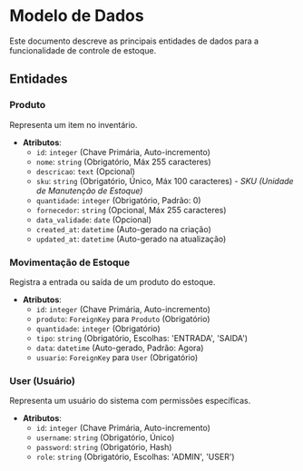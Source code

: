 # Modelo de Dados

Este documento descreve as principais entidades de dados para a funcionalidade de controle de estoque.

## Entidades

### Produto
Representa um item no inventário.

- **Atributos**:
  - `id`: `integer` (Chave Primária, Auto-incremento)
  - `nome`: `string` (Obrigatório, Máx 255 caracteres)
  - `descricao`: `text` (Opcional)
  - `sku`: `string` (Obrigatório, Único, Máx 100 caracteres) - *SKU (Unidade de Manutenção de Estoque)*
  - `quantidade`: `integer` (Obrigatório, Padrão: 0)
  - `fornecedor`: `string` (Opcional, Máx 255 caracteres)
  - `data_validade`: `date` (Opcional)
  - `created_at`: `datetime` (Auto-gerado na criação)
  - `updated_at`: `datetime` (Auto-gerado na atualização)

### Movimentação de Estoque
Registra a entrada ou saída de um produto do estoque.

- **Atributos**:
  - `id`: `integer` (Chave Primária, Auto-incremento)
  - `produto`: `ForeignKey` para `Produto` (Obrigatório)
  - `quantidade`: `integer` (Obrigatório)
  - `tipo`: `string` (Obrigatório, Escolhas: 'ENTRADA', 'SAIDA')
  - `data`: `datetime` (Auto-gerado, Padrão: Agora)
  - `usuario`: `ForeignKey` para `User` (Obrigatório)

### User (Usuário)
Representa um usuário do sistema com permissões específicas.

- **Atributos**:
  - `id`: `integer` (Chave Primária, Auto-incremento)
  - `username`: `string` (Obrigatório, Único)
  - `password`: `string` (Obrigatório, Hash)
  - `role`: `string` (Obrigatório, Escolhas: 'ADMIN', 'USER')
